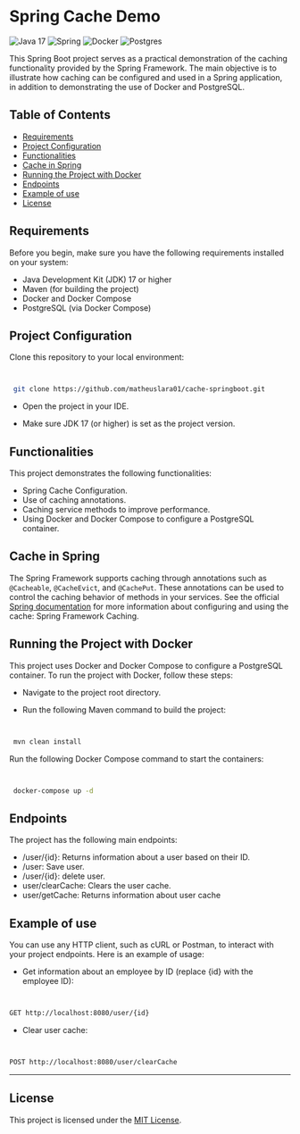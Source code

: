 # Spring Cache Demo

![Java 17](https://img.icons8.com/color/48/java-coffee-cup-logo--v1.png)
![Spring](https://img.icons8.com/color/48/spring-logo.png)
![Docker](https://img.icons8.com/color/48/docker.png)
![Postgres](https://img.icons8.com/color/48/postgreesql.png)

This Spring Boot project serves as a practical demonstration of the caching functionality provided by the Spring Framework. The main objective is to illustrate how caching can be configured and used in a Spring application, in addition to demonstrating the use of Docker and PostgreSQL.

## Table of Contents

- [Requirements](#requirements)
- [Project Configuration](#project-configuration)
- [Functionalities](#functionalities)
- [Cache in Spring](#cache-in-spring)
- [Running the Project with Docker](#docker)
- [Endpoints](#endpoints)
- [Example of use](#example-of-use)
- [License](#license)

<a name="requirements"></a>
## Requirements

Before you begin, make sure you have the following requirements installed on your system:

 - Java Development Kit (JDK) 17 or higher
 - Maven (for building the project)
 - Docker and Docker Compose
 - PostgreSQL (via Docker Compose)

<a name="project-configuration"></a>
## Project Configuration

Clone this repository to your local environment:

```sh


 git clone https://github.com/matheuslara01/cache-springboot.git

```

 - Open the project in your IDE.

 - Make sure JDK 17 (or higher) is set as the project version.

<a name="functionalities"></a>
## Functionalities


This project demonstrates the following functionalities:

 - Spring Cache Configuration.
 - Use of caching annotations.
 - Caching service methods to improve performance.
 - Using Docker and Docker Compose to configure a PostgreSQL container.

<a name="cache-in-spring"></a>
## Cache in Spring

The Spring Framework supports caching through annotations such as ``@Cacheable``, ``@CacheEvict``, and ``@CachePut``. These annotations can be used to control the caching behavior of methods in your services. 
See the official [Spring documentation](https://spring.io/guides/gs/caching/) for more information about configuring and using the cache: Spring Framework Caching.

<a name="docker"></a>
## Running the Project with Docker

This project uses Docker and Docker Compose to configure a PostgreSQL container. To run the project with Docker, follow these steps:

 - Navigate to the project root directory.

 - Run the following Maven command to build the project:

```sh


 mvn clean install

```

Run the following Docker Compose command to start the containers:

```sh


 docker-compose up -d

```

<a name="endpoints"></a>
## Endpoints

The project has the following main endpoints:

 - /user/{id}: Returns information about a user based on their ID.
 - /user: Save user.
 - /user/{id}: delete user.
 - user/clearCache: Clears the user cache.
 - user/getCache: Returns information about user cache

<a name="example-of-use"></a>
## Example of use

You can use any HTTP client, such as cURL or Postman, to interact with your project endpoints. Here is an example of usage:

 - Get information about an employee by ID (replace {id} with the employee ID):

```sh


GET http://localhost:8080/user/{id}

```

 - Clear user cache:

```sh


POST http://localhost:8080/user/clearCache

```

---
<a name="license"></a>
## License

This project is licensed under the [MIT License](https://opensource.org/licenses/MIT).
